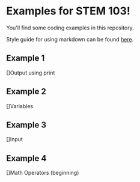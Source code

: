 # Examples for STEM 103!
You'll find some coding examples in this repository.

Style guide for using markdown can be found [here](https://docs.github.com/en/get-started/writing-on-github/getting-started-with-writing-and-formatting-on-github/basic-writing-and-formatting-syntax).

## Example 1
[]Output using print

## Example 2 
[]Variables

## Example 3 
[]Input

## Example 4 
[]Math Operators (beginning)
